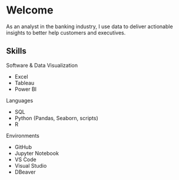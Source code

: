 # Welcome

As an analyst in the banking industry, I use data to deliver actionable insights to better help customers and executives.



## Skills 

Software & Data Visualization

* Excel 
* Tableau
* Power BI

Languages 

* SQL 
* Python (Pandas, Seaborn, scripts)
* R 

Environments 

* GitHub 
* Jupyter Notebook
* VS Code
* Visual Studio
* DBeaver








<!---
CoolBeansProgramming/CoolBeansProgramming is a ✨ special ✨ repository because its `README.md` (this file) appears on your GitHub profile.
You can click the Preview link to take a look at your changes.
--->
